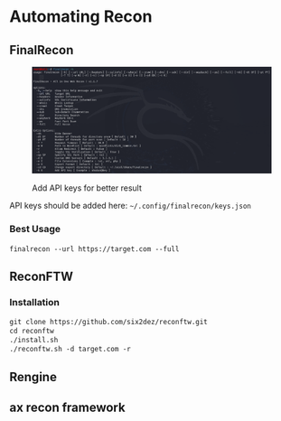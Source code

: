 # Automating Recon

## FinalRecon

<figure><img src="../../.gitbook/assets/image (146).png" alt=""><figcaption><p>Add API keys for better result</p></figcaption></figure>

API keys should be added here: `~/.config/finalrecon/keys.json`

### Best Usage

```
finalrecon --url https://target.com --full
```

## ReconFTW

### Installation

```
git clone https://github.com/six2dez/reconftw.git
cd reconftw
./install.sh
./reconftw.sh -d target.com -r
```

## Rengine

## ax recon framework
